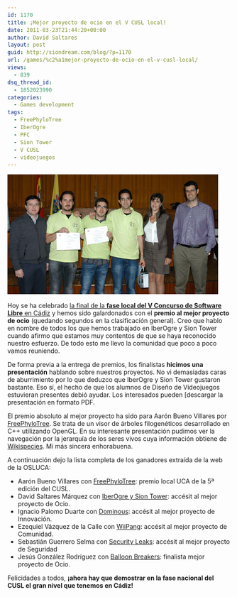 ```yaml
---
id: 1170
title: ¡Mejor proyecto de ocio en el V CUSL local!
date: 2011-03-23T21:44:20+00:00
author: David Saltares
layout: post
guid: http://siondream.com/blog/?p=1170
url: /games/%c2%a1mejor-proyecto-de-ocio-en-el-v-cusl-local/
views:
  - 839
dsq_thread_id:
  - 1852023990
categories:
  - Games development
tags:
  - FreePhyloTree
  - IberOgre
  - PFC
  - Sion Tower
  - V CUSL
  - videojuegos
---
```


![local-cusl.jpg](/img/wp/local-cusl.jpg)

Hoy se ha celebrado [la final de la **fase local del V Concurso de Software Libre** en Cádiz](http://osl.uca.es/node/1169) y hemos sido galardonados con el **premio al mejor proyecto de ocio** (quedando segundos en la clasificación general). Creo que hablo en nombre de todos los que hemos trabajado en IberOgre y Sion Tower cuando afirmo que estamos muy contentos de que se haya reconocido nuestro esfuerzo. De todo esto me llevo la comunidad que poco a poco vamos reuniendo.

De forma previa a la entrega de premios, los finalistas **hicimos una presentación** hablando sobre nuestros proyectos. No vi demasiadas caras de aburrimiento por lo que deduzco que IberOgre y Sion Tower gustaron bastante. Eso sí, el hecho de que los alumnos de Diseño de Videojuegos estuvieran presentes debió ayudar. Los interesados pueden [descargar la presentación en formato PDF.

El premio absoluto al mejor proyecto ha sido para Aarón Bueno Villares por [FreePhyloTree](http://freephylotree.blogspot.com/). Se trata de un visor de árboles filogenéticos desarrollado en C++ utilizando OpenGL. En su interesante presentación pudimos ver la navegación por la jerarquía de los seres vivos cuya información obtiene de [Wikispecies](http://species.wikimedia.org/wiki/Portada). Mi más sincera enhorabuena.

A continuación dejo la lista completa de los ganadores extraída de la web de la OSLUCA:

*   Aarón Bueno Villares con [FreePhyloTree](http://freephylotree.blogspot.com/): premio local UCA de la 5ª edición del CUSL.
*   David Saltares Márquez con [IberOgre y Sion Tower](/category/proyectos/pfc/): accésit al mejor proyecto de Ocio.
*   Ignacio Palomo Duarte con [Dominous](http://www.3oheme.com/dominous): accésit al mejor proyecto de Innovación.
*   Ezequiel Vázquez de la Calle con [WiiPang](http://wiipang.wordpress.com/): accésit al mejor proyecto de Comunidad.
*   Sebastián Guerrero Selma con [Security Leaks](http://seguesec.blogspot.com/search/label/PFC): accésit al mejor proyecto de Seguridad
*   Jesús González Rodríguez con [Balloon Breakers](http://balloonbreakers.blogspot.com/): finalista mejor proyecto de Ocio.

Felicidades a todos, **¡ahora hay que demostrar en la fase nacional del CUSL el gran nivel que tenemos en Cádiz!**